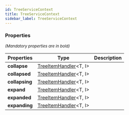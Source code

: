 ```yaml
---
id: TreeServiceContext
title: TreeServiceContext
sidebar_label: TreeServiceContext
---
```




### Properties

<font size="2"><i>(Mandatory properties are in bold)</i></font>

| Properties | Type | Description |
| --------- | ---- | ----------- |
| **collapse** | [TreeItemHandler](/api2/types/TreeItemHandler.md)<T, I\> |  |
| **collapsed** | [TreeItemHandler](/api2/types/TreeItemHandler.md)<T, I\> |  |
| **collapsing** | [TreeItemHandler](/api2/types/TreeItemHandler.md)<T, I\> |  |
| **expand** | [TreeItemHandler](/api2/types/TreeItemHandler.md)<T, I\> |  |
| **expanded** | [TreeItemHandler](/api2/types/TreeItemHandler.md)<T, I\> |  |
| **expanding** | [TreeItemHandler](/api2/types/TreeItemHandler.md)<T, I\> |  |
